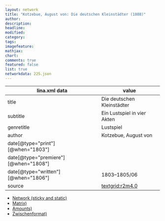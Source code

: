 ```yaml
---
layout: network
title: "Kotzebue, August von: Die deutschen Kleinstädter (1808)"
author:
description:
headline:
modified:
category:
tags:
imagefeature: 
mathjax: 
chart: 
comments: true
featured: false
list: true
networkdata: 225.json
---
```

lina.xml data  | value
------------- | -------------
title|Die deutschen Kleinstädter
subtitle|Ein Lustspiel in vier Akten
genretitle|Lustspiel
author|Kotzebue, August von
date[@type="print"][@when="1803"]|
date[@type="premiere"][@when="1808"]|
date[@type="written"][@when="1806"]|1803–1805/06
source|[textgrid:r2m4.0](https://textgridlab.org/1.0/tgcrud-public/rest/textgrid:r2m4.0/data)



* [Network (sticky and static)](/linas/network225)
* [Matrix)](/linas/matrix225)
* [Amounts)](/linas/amount225)
* [Zwischenformat)](/linas/lina225 )
